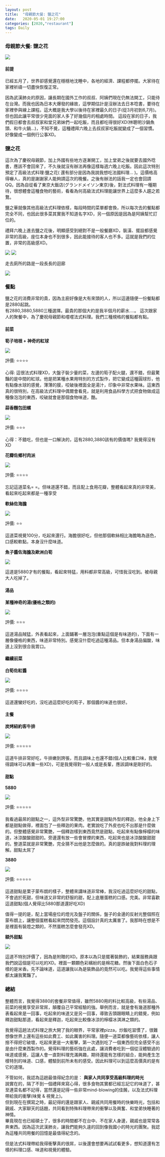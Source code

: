 ```yaml
---
layout: post
title:  "母親節大餐: 鹽之花"
date:   2020-05-01 19:27:00
categories: [2020,"restaurant"]
tags: Daily
---
```


### 母親節大餐: 鹽之花

![](/assets/images/Daily/motherday/1.jpg)

#### 前提

已經五月了，世界卻感覺還在穩穩地沈睡中，各地的經濟、課程都停擺。大家待在家裡祈禱一切盡快恢復正常。<br />

因為武漢肺炎的原因，讓長期在國外工作的叔叔、阿姨們現在仍無法開工，只能待在台灣。而我也因為日本大爆發的緣故，這學期估計是沒辦法去日本唸書，要待在家裡參與線上課程。這大概是我大學以後待在家裡最久的日子(從3月初到6,7月)。但也因此讓平常很少見面的家人多了好幾個月的相處時間。 這段在家的日子，我們假日都會去叔叔家和堂兄弟妹們一起吃飯，而且都吃得很好XD(林聰明沙鍋魚頭、和牛火鍋...)，不知不覺，這種禮拜六晚上去叔叔家吃飯就變成了一個習慣。好像變成一個例行公事XD。

### 鹽之花

這次為了慶祝母親節，加上外國有些地方逐漸開工，加上堂弟之後就要去國外唸書，應該不會回來了，不久後就沒有辦法再像這樣每週六晚上吃飯。因此這次特別預定了高級法式料理:鹽之花( 還有部分是因為我說我想吃法國料理... )。這價格高得嚇人，真的是謝謝家人能夠請這次的晚餐。之後有辦法的話我一定也會回請QQ。因為自從看了東京大飯店(グランドメイソン東京)後，對法式料理有一種期待，很想體會這種食物的藝術，看看為何高級法式料理能讓世界上這麼多人趨之若鶩。

鹽之華就像其他高級法式料理依樣，每段時間的菜單都會換，所以每次去的餐點都完全不同，也因此很多菜其實我不知道名字XD，另一個原因是因為是阿姨幫忙訂位的。

禮拜六晚上進去鹽之花後，明顯感受到絕對不是一般餐廳XD，裝潢、擺設都感覺非常的高級，座位本身也不到很多，因此能接待的客人也不多。這就是我們的位置，非常的高級感XD。

![](/assets/images/Daily/motherday/0.jpg)
![](/assets/images/Daily/motherday/2.jpg)

走去廁所的路是一段長長的迴廊

![](/assets/images/Daily/motherday/3.jpg)


### 餐點

鹽之花的消費非常的貴，因為主廚好像是大有來頭的人，所以這邊隨便一份餐點都是2880起跳。<br />
有2880,3880,5880三種選擇。最貴的那個大約是我半個月的薪水....。
這次跟家人的聚餐中，為了慶祝母親節和嚐嚐法式料理。我們三種規格的餐點都有點。

#### 前菜

**筍子培根 + 神奇的紅球**

![](/assets/images/Daily/motherday/4.jpg)

評價: :star::star::star::star:

心得: 這很法式料理XD，大盤子裝少量的菜，左邊的筍子配火腿，還不錯，但最驚豔的是中間的紅球。他是把某種水果用特別的方式製作，把它變成這種圓球形，他有點像水球的感覺，薄薄的膜，咬破後裡面全是湯汁，印象中非常水果味。這東西真的很特別，在高級法式料理中偶爾會看見，就是利用食品科學方式把食物做成這種像泡泡的東西，咬破就會是那個食物味道，酷。

**蒜香麵包田螺**

![](/assets/images/Daily/motherday/5.jpg)

評價: :star::star::star:

心得：不錯吃，但也是一口解決的，這有2880,3880該有的價值嗎? 我覺得沒有XD

**花瓣佐鄉村肉派**

![](/assets/images/Daily/motherday/6.jpg)

評價: :star::star::star::star:

忘記這道菜名= =。但味道還不錯，而且配上食用花瓣，整體看起來真的非常美，看起來吃起來都是一種享受

**軟絲佐海膽**

![](/assets/images/Daily/motherday/7.jpg)

評價: :star::star:

這道菜視覺100分，吃起來還行。海膽很好吃，但他那個軟絲相比海膽略為遜色，口感較軟黏，本身沒什麼味道。

**魚子醬佐海膽及歐洲白筍**

![](/assets/images/Daily/motherday/8.jpg)

這道是5880才有的餐點，看起來特猛，用料都非常高級，可惜我沒吃到。被母親大人吃掉了。


#### 湯品

**某種神奇的湯(優格之類的)**

![](/assets/images/Daily/motherday/9.jpg)

評價: :star::star::star:

這道湯品賊猛，外表看起來，上面鋪著一層泡泡(重點這個是有味道的)，下面有一層像優格的東西，味道非常特別。感覺沒什麼吃過這種湯品。但本身湯品偏酸，味道上沒到很合我胃口。

#### 繼續前菜

**白筍佐紅醬**

![](/assets/images/Daily/motherday/10.jpg)

評價: :star::star::star::star:

這道還蠻好吃的，沒吃過這麼好吃的筍子，那個醬的味道也很好。

#### 主餐

**炭烤紐約客牛排**

![](/assets/images/Daily/motherday/11.jpg)

評價: :star::star::star::star::star:

這道牛排非常好吃，牛排嫩到誇張，而且調味上也還不錯(個人比較重口味，我覺得調味可以再重一些XD)，可是我覺得對一般人或是長輩，應該調味是剛好的。

#### 甜點

**5880**

![](/assets/images/Daily/motherday/12.jpg)

評價: :star::star::star::star::star:

我看過最屌的甜點之一，這外型非常驚艷，他其實是甜點外型的釋迦，他全身上下都是甜點做得，裡面包了一些釋迦的果肉。老實說吃了外皮也吃不出那是什麼做的。但整體感覺非常驚艷，一個釋迦樣到東西竟然是甜點，吃起來有點像檸檬的味道，冰涼酸酸甜甜的。旁邊還有放一些會冒煙的東西，吃起來也是冰涼酸酸甜甜的。整道菜就是非常驚艷，完全猜不出他是怎麼做的。真的是跌破我對料理的理解。甜點太屌了

**3880**

![](/assets/images/Daily/motherday/13.jpg)

評價: :star::star::star::star::star:

這道甜點是栗子蒙布朗的樣子，整體來講味道非常棒，我沒吃過這麼好吃的甜點，不會過於死甜，但味道又非常的舒服的甜，配上底層蛋糕的口感。完美。非常喜歡這道甜點(個人覺得比5880那道還好吃XD)

值得一提的是，配上當場座位的燈光及盤子的關係，盤子的金邊的反射光整個照在蒙布朗上，讓整個蛋糕看起來閃閃發亮。這個設計真的太厲害了。我那時在想是不是裡面有裝燈之類的，不然蛋糕怎麼會發亮XD。

**額外甜點**

![](/assets/images/Daily/motherday/14.jpg)

這道不特別評價了，因為是附贈的XD。原本以為只是擺著裝飾的，結果服務員跟我們說這個是可以吃的XD。裡面一顆顆色彩繽紛的是棉花糖。然後下面白色石子樣的是米香。先不論味道，這道讓我以為是裝飾品的竟然可以吃。我覺得這些事情都太讓我驚豔了。

### 總結

整體而言，我覺得3880的套餐非常值得，雖然5880用的料比較高級，有些湯品、前菜的視覺享受非常屌，顛覆自己平常經驗的強。舉例而言，就是會有幾道那種外表看起來是一回事，吃起來的味道又是另一回事，導致舌頭跟眼睛上的錯覺，例如釋迦甜點那道，看起來是釋迦，吃起來比較像冰涼的檸檬冰淇淋之類的。

我覺得這趟法式料理之旅大開了我的眼界，平常家裡pizza，炒飯吃習慣了，很難想像世界上還有這些如此費工、如此厲害的料理。隨便一道菜都像藝術依樣，讓人捨不得把它破壞，吃起來更是一大衝擊，第一次遇到吃了一個東西但完全感受不出是由什麼東西製作的。覺得料理的藝術強在此處，讓消費者吃到一個從沒體驗過的味道或感覺，這讓人會一直對料理充滿興趣，期待還能有怎樣的組合，能夠產生怎樣特別的味道、口感，體驗到前所未有的感受。因此料理可以到這麼高價真的是有它的道理。

不管如何，我認為這趟最值得紀念的是： **與家人共同享受高級料理的時光**<br />
說實在的，隔了不到一個禮拜來寫心得，很多食物其實都已經忘記它的味道了，甚至連菜名都不記得，當然還是記得一些非常mind-blowing的佳餚，以及法式料理帶給我的衝擊(味覺 & 視覺上)。<br />
但到現在在撰寫之時，最記得的還是跟家人、親戚共同用餐時的快樂時光，包括和親戚、大家聊天的話題，共同看到特殊料理帶來的衝擊以及興奮、和堂弟快睡著的神情。<br />
畢竟現在也已經碩士了，很多的時間都不在台中、不在家人身邊，親戚也是常常各奔東西。因為這次武漢肺炎，讓我們能夠久違的回到像我國小的時光的團聚。我認為這種共同用餐的回憶是最值得紀念的。

但是法式料理帶給我得衝擊真的很屌，以後還會想要再試試看更多，想知道還有怎樣的料理口感、味道和視覺的體驗。
